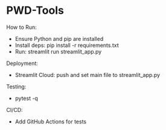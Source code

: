 ﻿# PWD-Tools

How to Run:
- Ensure Python and pip are installed
- Install deps: pip install -r requirements.txt
- Run: streamlit run streamlit_app.py

Deployment:
- Streamlit Cloud: push and set main file to streamlit_app.py

Testing:
- pytest -q

CI/CD:
- Add GitHub Actions for tests
